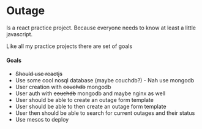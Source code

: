 # Outage
Is a react practice project. Because everyone needs to know at least a little javascript.

Like all my practice projects there are set of goals
#### Goals
* ~~Should use reactjs~~
* Use some cool nosql database (maybe couchdb?) - Nah use mongodb
* User creation with ~~couchdb~~ mongodb
* User auth with ~~couchdb~~ mongodb and maybe nginx as well
* User should be able to create an outage form template
* User should be able to then create an outage form template
* User then should be able to search for current outages and their status
* Use mesos to deploy


